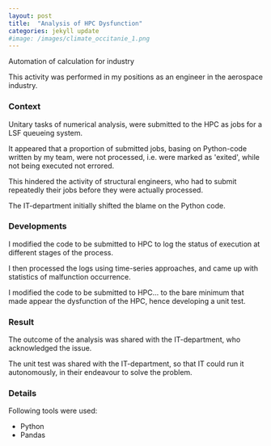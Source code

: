 ```yaml
---
layout: post
title:  "Analysis of HPC Dysfunction"
categories: jekyll update
#image: /images/climate_occitanie_1.png
---
```


Automation of calculation for industry

This activity was performed in my positions as an engineer in the aerospace industry.


<h3>Context</h3>

Unitary tasks of numerical analysis, were submitted to the HPC as jobs for a LSF queueing system.

It appeared that a proportion of submitted jobs, basing on Python-code written by my team, were not processed, i.e. were marked as 'exited', while not being executed not errored.

This hindered the activity of structural engineers, who had to submit repeatedly their jobs before they were actually processed.

The IT-department initially shifted the blame on the Python code.

<h3>Developments</h3>

I modified the code to be submitted to HPC to log the status of execution at different stages of the process.

I then processed the logs using time-series approaches, and came up with statistics of malfunction occurrence.

I modified the code to be submitted to HPC... to the bare minimum that made appear the dysfunction of the HPC, hence developing a unit test.

<h3>Result</h3>

The outcome of the analysis was shared with the IT-department, who acknowledged the issue.

The unit test was shared with the IT-department, so that IT could run it autonomously, in their endeavour to solve the problem.


<h3>Details</h3>

Following tools were used:
<ul class="list-group">
  <li class="list-group-item">Python</li>
  <li class="list-group-item">Pandas</li>
</ul>
